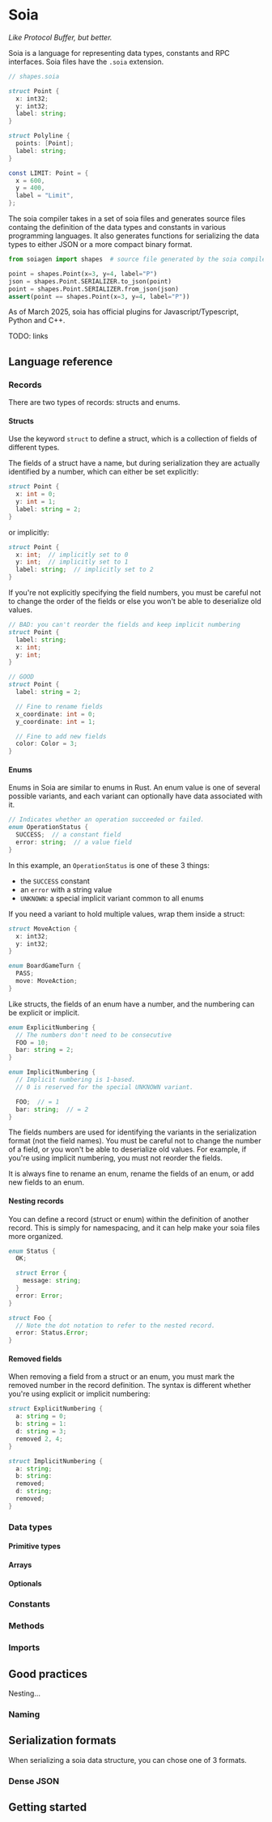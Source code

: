 # Soia

*Like Protocol Buffer, but better.*

Soia is a language for representing data types, constants and RPC interfaces. Soia files have the `.soia` extension.

```d
// shapes.soia

struct Point {
  x: int32;
  y: int32;
  label: string;
}

struct Polyline {
  points: [Point];
  label: string;
}

const LIMIT: Point = {
  x = 600,
  y = 400,
  label = "Limit",
};
```

The soia compiler takes in a set of soia files and generates source files containg the definition of the data types and constants in various programming languages. It also generates functions for serializing the data types to either JSON or a more compact binary format.

```python
from soiagen import shapes  # source file generated by the soia compiler

point = shapes.Point(x=3, y=4, label="P")
json = shapes.Point.SERIALIZER.to_json(point)
point = shapes.Point.SERIALIZER.from_json(json)
assert(point == shapes.Point(x=3, y=4, label="P"))
```

As of March 2025, soia has official plugins for Javascript/Typescript, Python and C++.

TODO: links

## Language reference

### Records

There are two types of records: structs and enums.

#### Structs

Use the keyword `struct` to define a struct, which is a collection of fields of different types.

The fields of a struct have a name, but during serialization they are actually identified by a number, which can either be set explicitly:

```d
struct Point {
  x: int = 0;
  y: int = 1;
  label: string = 2;
}
```

or implicitly:

```d
struct Point {
  x: int;  // implicitly set to 0
  y: int;  // implicitly set to 1
  label: string;  // implicitly set to 2
}
```

If you're not explicitly specifying the field numbers, you must be careful not to change the order of the fields or else you won't be able to deserialize old values.

```d
// BAD: you can't reorder the fields and keep implicit numbering
struct Point {
  label: string;
  x: int;
  y: int;
}

// GOOD
struct Point {
  label: string = 2;

  // Fine to rename fields
  x_coordinate: int = 0;
  y_coordinate: int = 1;

  // Fine to add new fields
  color: Color = 3;
}
```

#### Enums

Enums in Soia are similar to enums in Rust. An enum value is one of several possible variants, and each variant can optionally have data associated with it.

```d
// Indicates whether an operation succeeded or failed.
enum OperationStatus {
  SUCCESS;  // a constant field
  error: string;  // a value field
}
```

In this example, an `OperationStatus` is one of these 3 things:

*   the `SUCCESS` constant
*   an `error` with a string value
*   `UNKNOWN`: a special implicit variant common to all enums

If you need a variant to hold multiple values, wrap them inside a struct:

```d
struct MoveAction {
  x: int32;
  y: int32;
}

enum BoardGameTurn {
  PASS;
  move: MoveAction;
}
```

Like structs, the fields of an enum have a number, and the numbering can be explicit or implicit.

```d
enum ExplicitNumbering {
  // The numbers don't need to be consecutive
  FOO = 10;
  bar: string = 2;
}

enum ImplicitNumbering {
  // Implicit numbering is 1-based.
  // 0 is reserved for the special UNKNOWN variant.

  FOO;  // = 1
  bar: string;  // = 2
}
```

The fields numbers are used for identifying the variants in the serialization format (not the field names). You must be careful not to change the number of a field, or you won't be able to deserialize old values. For example, if you're using implicit numbering, you must not reorder the fields.

It is always fine to rename an enum, rename the fields of an enum, or add new fields to an enum.

#### Nesting records

You can define a record (struct or enum) within the definition of another record. This is simply for namespacing, and it can help make your soia files more organized.

```d
enum Status {
  OK;

  struct Error {
    message: string;
  }
  error: Error;
}

struct Foo {
  // Note the dot notation to refer to the nested record.
  error: Status.Error;
}
```

#### Removed fields

When removing a field from a struct or an enum, you must mark the removed number in the record definition. The syntax is different whether you're using explicit or implicit numbering:

```d
struct ExplicitNumbering {
  a: string = 0;
  b: string = 1:
  d: string = 3;
  removed 2, 4;
}

struct ImplicitNumbering {
  a: string;
  b: string:
  removed;
  d: string;
  removed;
}
```

### Data types

#### Primitive types

#### Arrays

#### Optionals

### Constants

### Methods

### Imports

## Good practices

Nesting...

### Naming

## Serialization formats

When serializing a soia data structure, you can chose one of 3 formats.

### Dense JSON

## Getting started


